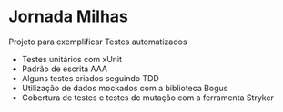 # Jornada Milhas
Projeto para exemplificar Testes automatizados

- Testes unitários com xUnit
- Padrão de escrita AAA
- Alguns testes criados seguindo TDD
- Utilização de dados mockados com a biblioteca Bogus
- Cobertura de testes e testes de mutação com a ferramenta Stryker
